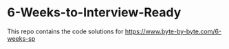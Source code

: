 # 6-Weeks-to-Interview-Ready
This repo contains the code solutions for https://www.byte-by-byte.com/6-weeks-sp
